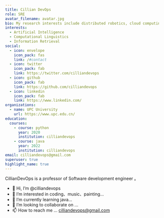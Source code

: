 ```yaml
---
title: Cillian DevOps
role: SRE
avatar_filename: avatar.jpg
bio: My research interests include distributed robotics, cloud computing,
interests:
  - Artificial Intelligence
  - Computational Linguistics
  - Information Retrieval
social:
  - icon: envelope
    icon_pack: fas
    link: /#contact
  - icon: twitter
    icon_pack: fab
    link: https://twitter.com/cilliandevops
  - icon: github
    icon_pack: fab
    link: https://github.com/cilliandevops
  - icon: linkedin
    icon_pack: fab
    link: https://www.linkedin.com/
organizations:
  - name: UPC University
    url: https://www.upc.edu.cn/
education:
  courses:
    - course: python
      year: 2020
      institution: cilliandevops
    - course: java
      year: 2022
      institution: cilliandevops
email: cilliandevops@gmail.com
superuser: true
highlight_name: true
---
```

CillianDevOps is a professor of Software development engineer 。

<!--StartFragment-->

* 👋 Hi, I’m @cilliandevops
* 👀 I’m interested in coding、music、painting...
* 🌱 I’m currently learning java...
* 💞️ I’m looking to collaborate on ...
* 📫 How to reach me ... [cilliandevops@gmail.com](mailto:cilliandevops@gmail.com)

<!--EndFragment-->